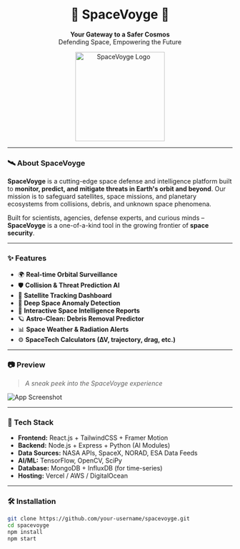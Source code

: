 <h1 align="center">🚀 SpaceVoyge 🌌</h1>
<p align="center">
  <strong>Your Gateway to a Safer Cosmos</strong><br>
  Defending Space, Empowering the Future
</p>

<p align="center">
  <img src="https://your-logo-url.com/logo.png" alt="SpaceVoyge Logo" width="200"/>
</p>

---

### 🛰️ About SpaceVoyge

**SpaceVoyge** is a cutting-edge space defense and intelligence platform built to **monitor, predict, and mitigate threats in Earth's orbit and beyond**. Our mission is to safeguard satellites, space missions, and planetary ecosystems from collisions, debris, and unknown space phenomena.

Built for scientists, agencies, defense experts, and curious minds – **SpaceVoyge** is a one-of-a-kind tool in the growing frontier of **space security**.

---

### ✨ Features

- 🌍 **Real-time Orbital Surveillance**
- 🛡️ **Collision & Threat Prediction AI**
- 📡 **Satellite Tracking Dashboard**
- 🔭 **Deep Space Anomaly Detection**
- 🧠 **Interactive Space Intelligence Reports**
- 🪐 **Astro-Clean: Debris Removal Predictor**
- 📊 **Space Weather & Radiation Alerts**
- ⚙️ **SpaceTech Calculators (∆V, trajectory, drag, etc.)**

---

### 📷 Preview

> *A sneak peek into the SpaceVoyge experience*

![App Screenshot](https://your-screenshot-url.com/screenshot.png)

---

### 🔧 Tech Stack

- **Frontend:** React.js + TailwindCSS + Framer Motion
- **Backend:** Node.js + Express + Python (AI Modules)
- **Data Sources:** NASA APIs, SpaceX, NORAD, ESA Data Feeds
- **AI/ML:** TensorFlow, OpenCV, SciPy
- **Database:** MongoDB + InfluxDB (for time-series)
- **Hosting:** Vercel / AWS / DigitalOcean

---

### 🛠️ Installation

```bash
git clone https://github.com/your-username/spacevoyge.git
cd spacevoyge
npm install
npm start
